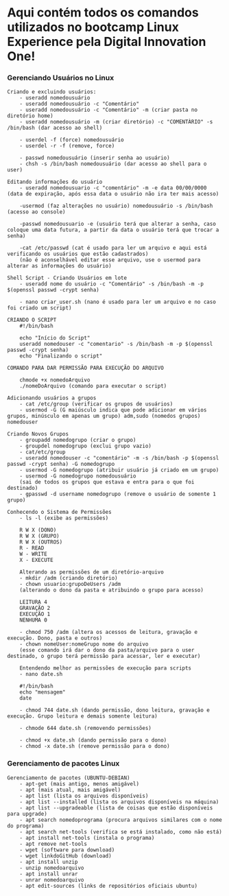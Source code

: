 # Aqui contém todos os comandos utilizados no bootcamp Linux Experience pela Digital Innovation One!

### Gerenciando Usuários no Linux
    Criando e excluindo usuários:
        - useradd nomedousuário
        - useradd nomedousuário -c "Comentário"
        - useradd nomedousuário -c "Comentário" -m (criar pasta no diretório home)
        - useradd nomedousuário -m (criar diretório) -c "COMENTÀRIO" -s /bin/bash (dar acesso ao shell)

        - userdel -f (force) nomedousuário
        - userdel -r -f (remove, force)
  
        - passwd nomedousuário (inserir senha ao usuário) 
        - chsh -s /bin/bash nomedousuário (dar acesso ao shell para o user)

    Editando informações do usuário
        - useradd nomedousuario -c "comentário" -m -e data 00/00/0000 (data de expiração, após essa data o usuário não ira ter mais acesso)
  
        -usermod (faz alterações no usuário) nomedousuário -s /bin/bash (acesso ao console)

        -passwd nomedousuario -e (usuário terá que alterar a senha, caso coloque uma data futura, a partir da data o usuário terá que trocar a senha)

        -cat /etc/passwd (cat é usado para ler um arquivo e aqui está verificando os usuários que estão cadastrados)
        (não é aconselhável editar esse arquivo, use o usermod para alterar as informações do usuário)

    Shell Script - Criando Usuários em lote
        - useradd nome do usuário -c "Comentário" -s /bin/bash -m -p $(openssl passwd -crypt senha)

        - nano criar_user.sh (nano é usado para ler um arquivo e no caso foi criado um script)

    CRIANDO O SCRIPT
        #!/bin/bash

        echo "Início do Script"
        useradd nomedouser -c "comentario" -s /bin/bash -m -p $(openssl passwd -crypt senha)   
        echo "Finalizando o script"

    COMANDO PARA DAR PERMISSÃO PARA EXECUÇÃO DO ARQUIVO

        chmode +x nomedoArquivo
        ./nomeDoArquivo (comando para executar o script)

    Adicionando usuários a grupos
        - cat /etc/group (verificar os grupos de usuários)
        - usermod -G (G maiúsculo indica que pode adicionar em vários grupos, minúsculo em apenas um grupo) adm,sudo (nomedos grupos) nomedouser

    Criando Novos Grupos
        - groupadd nomedogrupo (criar o grupo)
        - groupdel nomedogrupo (exclui grupo vazio)
        - cat/etc/group 
        - useradd nomedouser -c "comentário" -m -s /bin/bash -p $(openssl passwd -crypt senha) -G nomedogrupo
        - usermod -G nomedogrupo (atribuir usuário já criado em um grupo)
        - usermod -G nomedogrupo nomedousuário
        (sai de todos os grupos que estava e entra para o que foi destinado)
        - gpasswd -d username nomedogrupo (remove o usuário de somente 1 grupo)

    Conhecendo o Sistema de Permissões
        - ls -l (exibe as permissões)
        
        R W X (DONO)
        R W X (GRUPO) 
        R W X (OUTROS)
        R - READ
        W - WRITE
        X - EXECUTE

        Alterando as permissões de um diretório-arquivo
        - mkdir /adm (criando diretório)
        - chown usuario:grupoDeUsers /adm
        (alterando o dono da pasta e atribuindo o grupo para acesso)

        LEITURA 4
        GRAVAÇÃO 2
        EXECUÇÃO 1
        NENHUMA 0

        - chmod 750 /adm (altera os acessos de leitura, gravação e execução. Dono, pasta e outros)
        - chown nomeUser:nomeGrupo nome do arquivo
        (esse comando irá dar o dono da pasta/arquivo para o user destinado, o grupo terá permissão para acessar, ler e executar)

        Entendendo melhor as permissões de execução para scripts
        - nano date.sh
    
        #!/bin/bash
        echo "mensagem"
        date

        - chmod 744 date.sh (dando permissão, dono leitura, gravação e execução. Grupo leitura e demais somente leitura)

        - chmode 644 date.sh (removendo permissões)

        - chmod +x date.sh (dando permissão para o dono)
        - chmod -x date.sh (remove permissão para o dono)
  
  ### Gerenciamento de pacotes Linux
    Gerenciamento de pacotes (UBUNTU-DEBIAN)
        - apt-get (mais antigo, menos amigável)
        - apt (mais atual, mais amigável)
        - apt list (lista os arquivos disponíveis)
        - apt list --installed (lista os arquivos disponíveis na máquina)
        - apt list --upgradeable (lista de coisas que estão disponíveis para upgrade)
        - apt search nomedoprograma (procura arquivos similares com o nome do programa)
        - apt search net-tools (verifica se está instalado, como não está) 
        - apt install net-tools (instala o programa) 
        - apt remove net-tools
        - wget (software para download)
        - wget linkdoGitHub (download)
        - apt install unzip
        - unzip nomedoarquivo
        - apt install unrar
        - unrar nomedoarquivo
        - apt edit-sources (links de repositórios oficiais ubuntu)


        







    